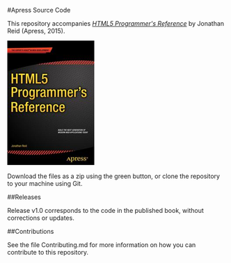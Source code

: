 #Apress Source Code

This repository accompanies [*HTML5 Programmer's Reference*](http://www.apress.com/9781430263678) by Jonathan Reid (Apress, 2015).

![Cover image](9781430263678.jpg)

Download the files as a zip using the green button, or clone the repository to your machine using Git.

##Releases

Release v1.0 corresponds to the code in the published book, without corrections or updates.

##Contributions

See the file Contributing.md for more information on how you can contribute to this repository.
